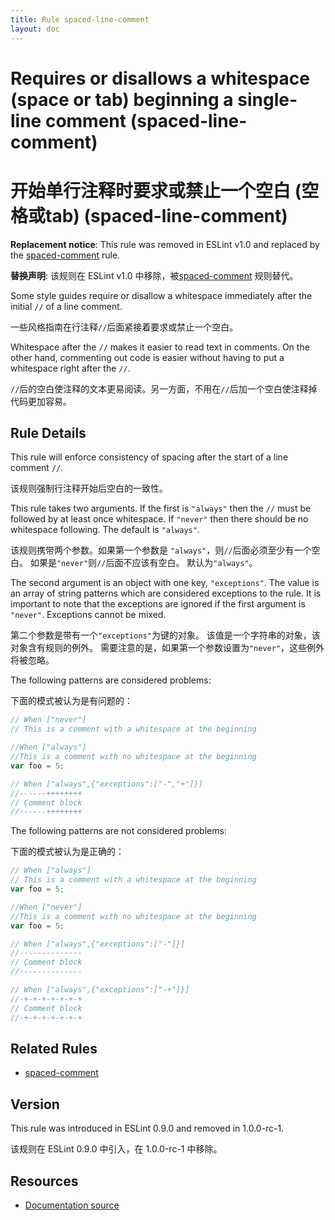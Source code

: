 ```yaml
---
title: Rule spaced-line-comment
layout: doc
---
```

<!-- Note: No pull requests accepted for this file. See README.md in the root directory for details. -->
# Requires or disallows a whitespace (space or tab) beginning a single-line comment (spaced-line-comment)

# 开始单行注释时要求或禁止一个空白 (空格或tab) (spaced-line-comment)

**Replacement notice**: This rule was removed in ESLint v1.0 and replaced by the [spaced-comment](spaced-comment) rule.

**替换声明**: 该规则在 ESLint v1.0 中移除，被[spaced-comment](spaced-comment) 规则替代。

Some style guides require or disallow a whitespace immediately after the initial `//` of a line comment.

一些风格指南在行注释`//`后面紧接着要求或禁止一个空白。

Whitespace after the `//` makes it easier to read text in comments.
On the other hand, commenting out code is easier without having to put a whitespace right after the `//`.

`//`后的空白使注释的文本更易阅读。另一方面，不用在`//`后加一个空白使注释掉代码更加容易。


## Rule Details

This rule will enforce consistency of spacing after the start of a line comment `//`.

该规则强制行注释开始后空白的一致性。

This rule takes two arguments. If the first is `"always"` then the `//` must be followed by at least once whitespace.
If `"never"` then there should be no whitespace following.
The default is `"always"`.

该规则携带两个参数。如果第一个参数是 `"always"`，则`//`后面必须至少有一个空白。
如果是`"never"`则`//`后面不应该有空白。
默认为`"always"`。

The second argument is an object with one key, `"exceptions"`.
The value is an array of string patterns which are considered exceptions to the rule.
It is important to note that the exceptions are ignored if the first argument is `"never"`.
Exceptions cannot be mixed.

第二个参数是带有一个`"exceptions"`为键的对象。
该值是一个字符串的对象，该对象含有规则的例外。
需要注意的是，如果第一个参数设置为`"never"`，这些例外将被忽略。

The following patterns are considered problems:

下面的模式被认为是有问题的：

```js
// When ["never"]
// This is a comment with a whitespace at the beginning
```

```js
//When ["always"]
//This is a comment with no whitespace at the beginning
var foo = 5;
```

```js
// When ["always",{"exceptions":["-","+"]}]
//------++++++++
// Comment block
//------++++++++
```

The following patterns are not considered problems:

下面的模式被认为是正确的：

```js
// When ["always"]
// This is a comment with a whitespace at the beginning
var foo = 5;
```

```js
//When ["never"]
//This is a comment with no whitespace at the beginning
var foo = 5;
```

```js
// When ["always",{"exceptions":["-"]}]
//--------------
// Comment block
//--------------
```

```js
// When ["always",{"exceptions":["-+"]}]
//-+-+-+-+-+-+-+
// Comment block
//-+-+-+-+-+-+-+
```

## Related Rules

* [spaced-comment](spaced-comment)

## Version

This rule was introduced in ESLint 0.9.0 and removed in 1.0.0-rc-1.

该规则在 ESLint 0.9.0 中引入，在 1.0.0-rc-1 中移除。

## Resources

* [Documentation source](https://github.com/eslint/eslint/tree/master/docs/rules/spaced-line-comment.md)
